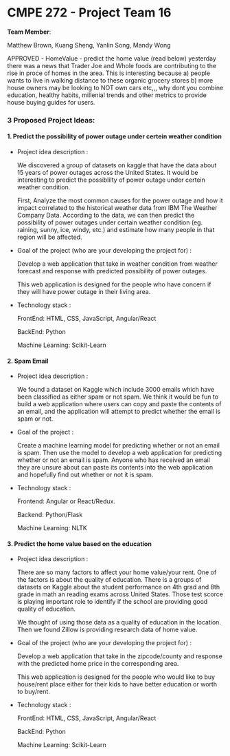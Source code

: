 # CMPE 272 - Project Team 16

**Team Member**: 

Matthew Brown, Kuang Sheng, Yanlin Song, Mandy Wong

APPROVED - HomeValue - predict the home value (read below)
yesterday there was a news that Trader Joe and Whole foods are contributing to the rise in proce of homes in the area. This is interesting because a) people wants to live in walking distance to these organic grocery stores b) more house owners may be looking to NOT own cars etc,,,
why dont you combine education, healthy habits, millenial trends and other metrics to provide house buying guides for users.

### 3 Proposed Project Ideas:

#### 1. Predict the possibility of power outage under certein weather condition

- Project idea description : 
    
    We discovered a group of datasets on kaggle that have the data about 15 years 
    of power outages across the United States. It would be interesting to predict the 
    possiblilty of power outage under certein weather condition. 
    
    First, Analyze the most common causes for the power outage and how it impact 
    correlated to the historical weather data from IBM The Weather Company Data. 
    According to the data, we can then predict the possibility of power outages under 
    certain weather condition (eg. raining, sunny, ice, windy, etc.) and estimate 
    how many people in that region will be affected.

- Goal of the project (who are your developing the project for) :

  Develop a web application that take in weather condition from weather forecast 
  and response with predicted possibility of power outages. 
  
  This web application is designed for the people who have concern if they will
  have power outage in their living area. 


- Technology stack :

  FrontEnd: HTML, CSS, JavaScript, Angular/React

  BackEnd: Python
  
  Machine Learning: Scikit-Learn


#### 2. Spam Email

- Project idea description :

    We found a dataset on Kaggle which include 3000 emails which have been classified as either
    spam or not spam. We think it would be fun to build a web application where users can copy
    and paste the contents of an email, and the application will attempt to predict whether the
    email is spam or not.

- Goal of the project :

    Create a machine learning model for predicting whether or not an email is spam. Then use the
    model to develop a web application for predicting whether or not an email is spam. Anyone who
    has received an email they are unsure about can paste its contents into the web application and
    hopefully find out whether or not it is spam.

- Technology stack :

    Frontend: Angular or React/Redux.

    Backend: Python/Flask

    Machine Learning: NLTK

#### 3. Predict the home value based on the education

- Project idea description : 
    
    There are so many factors to affect your home value/your rent. One of the factors 
    is about the quality of education. There is a groups of datasets on Kaggle about 
    the student performance on 4th grad and 8th grade in math an reading exams across
    United States. Those test scorce is playing important role to identify if the 
    school are providing good quality of education. 
    
    We thought of using those data as a quality of education in the location.
    Then we found Zillow is providing research data of home value.
     

- Goal of the project (who are your developing the project for) :

  Develop a web application that take in the zipcode/county and response with the predicted home price
  in the corresponding area.
  
    This web application is designed for the people who would like to buy house/rent place 
    either for their kids to have better education or worth to buy/rent.


- Technology stack :

  FrontEnd: HTML, CSS, JavaScript, Angular/React

  BackEnd: Python
  
  Machine Learning: Scikit-Learn

